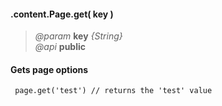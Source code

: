 #### .content.Page.get( key )  
> *@param* **key** _{String}_   
> *@api* **public**   
 
<div class="code-header"> <h4>Gets page options</h4></div><pre class=" language-javascript"><code class="language-javascript"> page.get('test') // returns the 'test' value
</code></pre>

<div class="code-header addGitHubLink" data-file="lib/content/page.js#L59-L69"> &nbsp;</div><pre class=" language-javascript hideCode api"></pre> 
